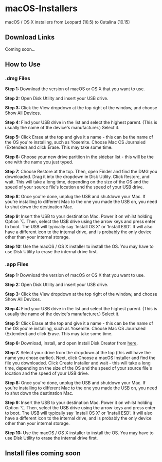 # macOS-Installers
macOS / OS X installers from Leopard (10.5) to Catalina (10.15)

## Download Links
Coming soon...

## How to Use
### .dmg Files
**Step 1:** Download the version of macOS or OS X that you want to use.

**Step 2:** Open Disk Utility and insert your USB drive.

**Step 3:** Click the View dropdown at the top right of the window, and choose Show All Devices.

**Step 4:** Find your USB drive in the list and select the highest parent. (This is usually the name of the device's manufacturer.) Select it.

**Step 5:** Click Erase at the top and give it a name - this can be the name of the OS you're installing, such as Yosemite. Choose Mac OS Journaled (Extended) and click Erase. This may take some time.

**Step 6:** Choose your new drive paritiion in the sidebar list - this will be the one with the name you just typed.

**Step 7:** Choose Restore at the top. Then, open Finder and find the DMG you downloaded. Drag it into the dropdown in Disk Utility. Click Restore, and wait. This will take a long time, depending on the size of the OS and the speed of your source file's location and the speed of your USB drive.

**Step 8:** Once you're done, unplug the USB and shutdown your Mac. If you're installing to different Mac to the one you made the USB on, you need to shut down the destination Mac.

**Step 9:** Insert the USB to your destination Mac. Power it on whilst holding Option ⌥. Then, select the USB drive using the arrow keys and press enter to boot. The USB will typically say 'Install OS X' or 'Install ESD'. It will also have a different icon to the internal drive, and is probably the only device other than your internal storage.

**Step 10:** Use the macOS / OS X installer to install the OS. You may have to use Disk Utility to erase the internal drive first.

### .app Files
**Step 1:** Download the version of macOS or OS X that you want to use.

**Step 2:** Open Disk Utility and insert your USB drive.

**Step 3:** Click the View dropdown at the top right of the window, and choose Show All Devices.

**Step 4:** Find your USB drive in the list and select the highest parent. (This is usually the name of the device's manufacturer.) Select it.

**Step 5:** Click Erase at the top and give it a name - this can be the name of the OS you're installing, such as Yosemite. Choose Mac OS Journaled (Extended) and click Erase. This may take some time.

**Step 6:** Download, install, and open Install Disk Creator from [here](https://macdaddy.io/install-disk-creator).

**Step 7:** Select your drive from the dropdown at the top (this will have the name you chose earlier). Next, click Choose a macOS Installer and find the file you downloaded. Click Create Installer and wait - this will take a long time, depending on the size of the OS and the speed of your source file's location and the speed of your USB drive.

**Step 8:** Once you're done, unplug the USB and shutdown your Mac. If you're installing to different Mac to the one you made the USB on, you need to shut down the destination Mac.

**Step 9:** Insert the USB to your destination Mac. Power it on whilst holding Option ⌥. Then, select the USB drive using the arrow keys and press enter to boot. The USB will typically say 'Install OS X' or 'Install ESD'. It will also have a different icon to the internal drive, and is probably the only device other than your internal storage.

**Step 10:** Use the macOS / OS X installer to install the OS. You may have to use Disk Utility to erase the internal drive first.

## Install files coming soon
